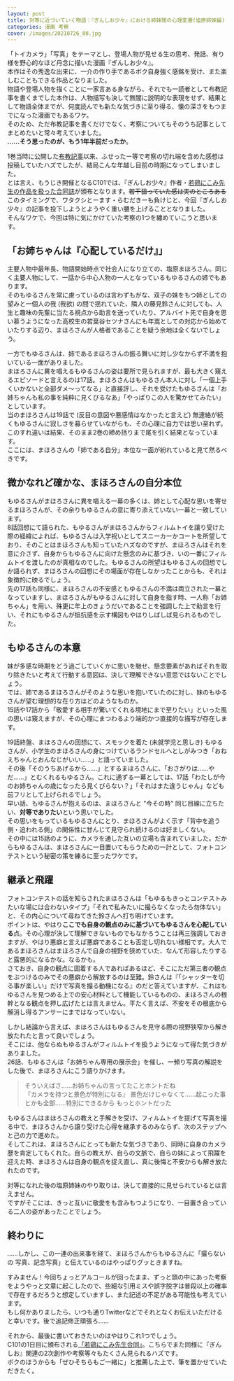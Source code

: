 ```yaml
---
layout: post
title: 対等に近づいていく物語：『ぎんしお少々』における姉妹間の心理変遷(塩原姉妹編)
categories: 漫画 考察
cover: /images/20210726_00.jpg
---
```


「トイカメラ」「写真」をテーマとし、登場人物が見せる生の思考、発話、有り様を野心的なほど丹念に描いた漫画『ぎんしお少々』。  
本作はその秀逸な出来に、一介の作り手であるボク自身強く感銘を受け、また楽しむこともできる作品となりました。  
物語や登場人物を描くことに一家言ある身ながら、それでも一読者として布教記事を書くまでした本作は、人物描写も決して無闇に説明的な表現をせず、結果として物語全体までが、何度読んでも新たな気づきに至り得る、懐の深さをもつまでになった漫画でもあるワケ。  
そのため、ただ布教記事を書くだけでなく、考察についてもそのうち記事としてまとめたいと常々考えていました。  
**……そう思ったのが、もう1年半前だったか**。

1巻当時に公開した[布教記事][Ref1]以来、ふせったー等で考察の切れ端を含めた感想は投稿していたハズでしたが、結局こんな年越し目前の時期になってしまいました。  
とは言え、もうじき開催となるC101では、『ぎんしお少々』作者・[若鶏にこみ先生の作品を扱った合同誌][Ref2]が頒布となります。~~若干狙っていた感は実のところある~~このタイミングで、ワタクシとーます・らむだきーも負けじと、今回『ぎんしお少々』の記事を投下しようとようやく重い腰を上げることとなりました。  
そんなワケで、今回は特に気にかけていた考察の1つを纏めていこうと思います。

## 「お姉ちゃんは『心配しているだけ』」

主要人物中最年長、物語開始時点で社会人になり立ての、塩原まほろさん。同じく主要人物にして、一話から中心人物の一人となっているもゆるさんの姉でもあります。  
そのもゆるさんを常に慮っているのは言わずもがな、双子の妹をもつ姉としての望みと一個人の我 (我欲) の間で揺れていた、隣人の藤見鈴さんに対しても、人生と趣味の先輩に当たる視点から助言を送っていたり、アルバイト先で自身を思い慕うようになった高校生の若葉谷セツナさんにも年嵩としての対応から始めていたりする辺り、まほろさんが人格者であることを疑う余地は全くないでしょう。

一方でもゆるさんは、姉であるまほろさんの振る舞いに対し少なからず不満を抱いている一面がありました。  
まほろさんに異を唱えるもゆるさんの姿は要所で見られますが、最も大きく窺えるエピソードと言えるのは17話。まほろさんはもゆるさん本人に対し「一個上手くいかないと全部ダメ〜ってなる」と直接評し、それを受けたもゆるさんは「お姉ちゃんも私の事を純粋に見くびるなあ」「やっぱりこの人を驚かせてみたい」としています。  
当のまほろさんは19話で (反目の意図や悪感情はなかったと言えど) 無連絡が続くもゆるさんに寂しさを募らせていながらも、その心理に自力では思い至れず。このすれ違いは結果、そのまま2巻の締め括りまで尾を引く結果となっています。  
ここには、まほろさんの「姉である自分」本位な一面が紛れていると見て然るべきです。

## 微かなれど確かな、まほろさんの自分本位

もゆるさんがまほろさんに異を唱える一幕の多くは、姉として心配な思いを寄せるまほろさんが、その余りもゆるさんの意に寄り添えていない一幕と一致しています。  
8話回想にて語られた、もゆるさんがまほろさんからフィルムトイを譲り受けた際の経緯によれば、もゆるさんは入学祝いとしてスニーカーかコートを所望しており、そのことはまほろさんも知っていたハズなのですが、まほろさんはそれを意に介さず、自身からもゆるさんに向けた懸念のみに基づき、いの一番にフィルムトイを渡したのが真相なのでした。もゆるさんの所望はもゆるさんの回想でしか語られず、まほろさんの回想にその場面が存在しなかったことからも、それは象徴的に映るでしょう。  
先の17話も同様に、まほろさんの不安感ともゆるさんの不満は両立された一幕となっていますし、まほろさんがもゆるさんに対して自身を指す時、一人称「お姉ちゃん」を用い、殊更に年上のきょうだいであることを強調した上で助言を行い、それにもゆるさんが抵抗感を示す構図もやはりしばしば見られるものでした。

## もゆるさんの本意

妹が多感な時期をどう過ごしていくかに思いを馳せ、懸念要素があればそれを取り除きたいと考えて行動する意図は、決して理解できない意思ではないことでしょう。  
では、姉であるまほろさんがそのような思いを抱いていたのに対し、妹のもゆるさんが望む理想的な在り方はどのようなものか。  
15話や17話から「敬愛する相手が驚いてくれる境地にまで至りたい」といった風の思いは窺えますが、その心理にまつわるより端的かつ直接的な描写が存在します。

19話終盤、まほろさんの回想にて、スモックを着た (未就学児と思しき) もゆるさんが、小学生のまほろさんの身につけているランドセルへとしがみつき「おねえちゃんとおんなじがいい……」と語っていました。  
その後「そのうちあげるから……」とするまほろさんに、「おさがりは……やだ……」とむくれるもゆるさん。これに通ずる一幕としては、17話「わたしが今のお姉ちゃんの歳になったら見くびらない？」「それはまた違うじゃん」なども前フリとして上げられるでしょう。  
早い話、もゆるさんが抱えるのは、まほろさんと "今その時" 同じ目線に立ちたい、**対等でありたい**という思いでした。  
その思いをもっているもゆるさんにとり、まほろさんがよく示す「背中を追う側・追われる側」の関係性に甘んじて見守られ続けるのは好ましくない。  
その中には15話のように、カメラを通した互いの立場も含まれていました。だからもゆるさんは、まほろさんに一目置いてもらうための一計として、フォトコンテストという秘密の策を練るに至ったワケです。

## 継承と飛躍

フォトコンテストの話を知らされたまほろさんは「もゆるもきっとコンテストみたいな場には合わないタイプ」「それで私みたいに撮らなくなったら勿体ない」と、その内心について尋ねてきた鈴さんへ打ち明けています。  
ポイントは、やはり**ここでも自身の観点のみに基づいてもゆるさんを心配している**点。その心理が決して理解できないものでもなかろうことは再三強調しておきますが、やはり悪癖と言えば悪癖であることも否定し切れない様相です。大人であるまほろさんはまほろさんで自身の視野を狭めていた、なんて形容したりすると露悪的になるかな。なるかも。  
さておき、自身の観点に固着する人であればあるほど、そこにただ第三者の観点をぶつけるのみでその悪癖から解放するのは至難。鈴さんは『「シャッターを切る事が楽しい」だけで写真を撮る動機になる』のだと答えていますが、これはもゆるさんを見つめる上での安心材料として機能しているものの、まほろさんの根幹となる観点を押し広げたとは言えません。平たく言えば、不安をその根底から解消し得るアンサーにまではなっていない。

しかし結論から言えば、まほろさんはもゆるさんを見守る際の視野狭窄から解き放たれたと言って良いでしょう。  
そこには、他ならぬもゆるさんがフィルムトイを扱うようになって得た気づきがありました。  
26話、もゆるさんは「お姉ちゃん専用の展示会」を催し、一頻り写真の解説をした後で、まほろさんにこう語りかけます。

> そういえばさ……お姉ちゃんの言ってたことホントだね  
『カメラを持つと景色が特別になる』
景色だけじゃなくて……起こった事とかも全部……特別にできるから もっとホントだった

もゆるさんはまほろさんの教えと手解きを受け、フィルムトイを提げて写真を撮る中で、まほろさんから譲り受けた心得を継承するのみならず、次のステップへと己の力で進めた。  
そしてこれは、まほろさんにとっても新たな気づきであり、同時に自身のカメラ歴を肯定してもくれた。自らの教えが、自らの文脈で、自らの妹によって飛躍を迎えた時、まほろさんは自身の観点を捉え直し、真に後悔と不安からも解き放たれたのです。

対等になれた後の塩原姉妹のやり取りは、決して直接的に見せられているとは言えません。  
ですがそこには、きっと互いに敬愛をも含みもつようになり、一目置き合っている二人の姿があったことでしょう。

## 終わりに

……しかし、この一連の出来事を経て、まほろさんからもゆるさんに「撮らないの 写真、記念写真」と伝えているのはやっぱりグッときますね。

すみません！今回ちょっとアルコールが回ったまま、ずっと頭の中にあった考察をようやっと文章に起こしたので、些細な引用ミスや誤字脱字は普段以上の確率で存在するだろうと想定していますし、また記述の不足がある可能性も考えています。  
もし何かありましたら、いつも通りTwitterなどでそれとなくお伝えいただけると幸いです。後で追記修正頑張ろ……

それから、最後に書いておきたいのはやはりこれ1つでしょう。  
C101の1日目に頒布される[「若鶏にこみ先生合同」][Ref2]。こちらでまた同様に『ぎんしお』関連の2次創作や考察等々もたくさん見られるハズです。  
ボクのほうからも「ぜひそちらもご一緒に」と推薦した上で、筆を置かせていただきたく。

[Ref1]: /2021-07-26-comic/
[Ref2]: https://twitter.com/iwasakiizumi/status/1607708003586789379
